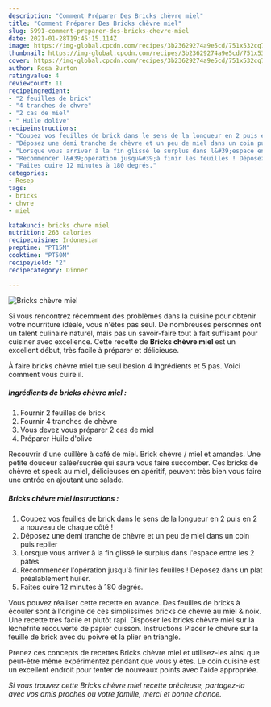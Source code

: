 ```yaml
---
description: "Comment Préparer Des Bricks chèvre miel"
title: "Comment Préparer Des Bricks chèvre miel"
slug: 5991-comment-preparer-des-bricks-chevre-miel
date: 2021-01-28T19:45:15.114Z
image: https://img-global.cpcdn.com/recipes/3b23629274a9e5cd/751x532cq70/bricks-chevre-miel-photo-principale-de-la-recette.jpg
thumbnail: https://img-global.cpcdn.com/recipes/3b23629274a9e5cd/751x532cq70/bricks-chevre-miel-photo-principale-de-la-recette.jpg
cover: https://img-global.cpcdn.com/recipes/3b23629274a9e5cd/751x532cq70/bricks-chevre-miel-photo-principale-de-la-recette.jpg
author: Rosa Burton
ratingvalue: 4
reviewcount: 11
recipeingredient:
- "2 feuilles de brick"
- "4 tranches de chvre"
- "2 cas de miel"
- " Huile dolive"
recipeinstructions:
- "Coupez vos feuilles de brick dans le sens de la longueur en 2 puis en 2 a nouveau de chaque côté !"
- "Déposez une demi tranche de chèvre et un peu de miel dans un coin puis replier"
- "Lorsque vous arriver à la fin glissé le surplus dans l&#39;espace entre les 2 pâtes"
- "Recommencer l&#39;opération jusqu&#39;à finir les feuilles ! Déposez dans un plat préalablement huiler."
- "Faites cuire 12 minutes à 180 degrés."
categories:
- Resep
tags:
- bricks
- chvre
- miel

katakunci: bricks chvre miel 
nutrition: 263 calories
recipecuisine: Indonesian
preptime: "PT15M"
cooktime: "PT50M"
recipeyield: "2"
recipecategory: Dinner

---
```



![Bricks chèvre miel](https://img-global.cpcdn.com/recipes/3b23629274a9e5cd/751x532cq70/bricks-chevre-miel-photo-principale-de-la-recette.jpg)

Si vous rencontrez récemment des problèmes dans la cuisine pour obtenir votre nourriture idéale, vous n'êtes pas seul. De nombreuses personnes ont un talent culinaire naturel, mais pas un savoir-faire tout à fait suffisant pour cuisiner avec excellence. Cette recette de <strong> Bricks chèvre miel </strong> est un excellent début, très facile à préparer et délicieuse.

<!--inarticleads1-->

À faire bricks chèvre miel tue seul besion 4 Ingrédients et 5 pas. Voici comment vous cuire il.

##### Ingrédients de bricks chèvre miel :

1. Fournir 2 feuilles de brick
1. Fournir 4 tranches de chèvre
1. Vous devez vous préparer 2 cas de miel
1. Préparer  Huile d&#39;olive


Recouvrir d&#39;une cuillère à café de miel. Brick chèvre / miel et amandes. Une petite douceur salée/sucrée qui saura vous faire succomber. Ces bricks de chèvre et speck au miel, délicieuses en apéritif, peuvent très bien vous faire une entrée en ajoutant une salade. 

<!--inarticleads2-->

##### Bricks chèvre miel instructions :

1. Coupez vos feuilles de brick dans le sens de la longueur en 2 puis en 2 a nouveau de chaque côté !
1. Déposez une demi tranche de chèvre et un peu de miel dans un coin puis replier
1. Lorsque vous arriver à la fin glissé le surplus dans l&#39;espace entre les 2 pâtes
1. Recommencer l&#39;opération jusqu&#39;à finir les feuilles ! Déposez dans un plat préalablement huiler.
1. Faites cuire 12 minutes à 180 degrés.


Vous pouvez réaliser cette recette en avance. Des feuilles de bricks à écouler sont à l&#39;origine de ces simplissimes bricks de chèvre au miel &amp; noix. Une recette très facile et plutôt rapi. Disposer les bricks chèvre miel sur la lèchefrite recouverte de papier cuisson. Instructions Placer le chèvre sur la feuille de brick avec du poivre et la plier en triangle. 

<!--inarticleads1-->

<p>
Prenez ces concepts de recettes Bricks chèvre miel et utilisez-les ainsi que peut-être même expérimentez pendant que vous y êtes. Le coin cuisine est un excellent endroit pour tenter de nouveaux points avec l'aide appropriée.
</p>

<p>
<i>Si vous trouvez cette Bricks chèvre miel recette précieuse, partagez-la avec vos amis proches ou votre famille, merci et bonne chance.</i>
</p>
